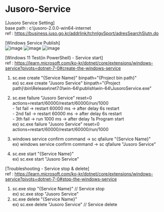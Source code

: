 # Jusoro-Service

[Jusoro Service Setting]
<br>base path : c:\jusoro-2.0.0-win64-internet
<br>ref : https://business.juso.go.kr/addrlink/tchnlgySport/adresSearchSlutn.do

[Windows Service Publish]
<br>![image](https://github.com/andflower/Jusoro-Service/assets/55326840/2449dfd2-463c-4f4f-afed-abd8fa7e0a51)
![image](https://github.com/andflower/Jusoro-Service/assets/55326840/133019ed-f36e-4cf0-8c3d-3db8ea3b896f)
![image](https://github.com/andflower/Jusoro-Service/assets/55326840/2f3fd863-6c9f-47e7-bdef-1b61a50caf26)

[Windows 11 Test(in PowerShell) - Service start]
<br>ref : https://learn.microsoft.com/ko-kr/dotnet/core/extensions/windows-service?pivots=dotnet-7-0#create-the-windows-service

1. sc.exe create "{Service Name}" binpath="{Project bin path}"
    <br>ex) sc.exe create "Jusoro Service" binpath="{Project path}\bin\Release\net7.0\win-64\publish\win-64\JusoroService.exe"
   
3. sc.exe failure "Jusoro Service" reset=0 actions=restart/60000/restart/60000/run/1000
    <br>- 1st fail -> restart 60000 ms -> after delay 6s restart
    <br>- 2nd fail -> restart 60000 ms -> after delay 6s restart
    <br>- 3th fail -> run 1000 ms -> after delay 1s Program start
    <br>ex) sc.exe failure "Jusoro Service" reset=0 actions=restart/60000/restart/60000/run/1000

4. windows service confirm command -> sc qfailure "{Service Name}"
    <br>ex) windows service confirm command -> sc qfailure "Jusoro Service"

5. sc.exe start "{Service Name}"
    <br>ex) sc.exe start "Jusoro Service"

[Troubleshooting - Service stop & delete]
<br>ref : https://learn.microsoft.com/ko-kr/dotnet/core/extensions/windows-service?pivots=dotnet-7-0#stop-the-windows-service
<br>
1. sc.exe stop "{Service Name}"                      // Service stop
    <br>ex) sc.exe stop "Jusoro Service"
2. sc.exe delete "{Service Name}"
    <br>ex) sc.exe delete "Jusoro Service"               // Service delete
